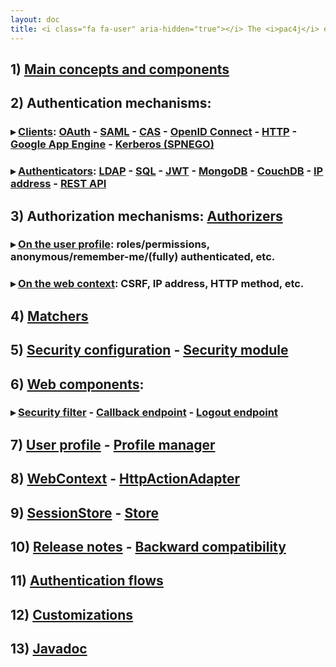 ```yaml
---
layout: doc
title: <i class="fa fa-user" aria-hidden="true"></i> The <i>pac4j</i> engine/core documentation&#58;
---
```


## 1) [Main concepts and components](main-concepts-and-components.html)

## 2) Authentication mechanisms:

### &#9656; [Clients](clients.html): [OAuth](clients/oauth.html) - [SAML](clients/saml.html) - [CAS](clients/cas.html) - [OpenID Connect](clients/openid-connect.html) - [HTTP](clients/http.html) - [Google App Engine](clients/google-app-engine.html) - [Kerberos (SPNEGO)](clients/kerberos.html)

### &#9656; [Authenticators](authenticators.html): [LDAP](authenticators/ldap.html) - [SQL](authenticators/sql.html) - [JWT](authenticators/jwt.html) - [MongoDB](authenticators/mongodb.html) - [CouchDB](authenticators/couchdb.html) - [IP address](authenticators/ip.html) - [REST API](authenticators/rest.html)

## 3) Authorization mechanisms: [Authorizers](authorizers.html)

### &#9656; [On the user profile](authorizers/profile-authorizers.html): roles/permissions, anonymous/remember-me/(fully) authenticated, etc.

### &#9656; [On the web context](authorizers/web-authorizers.html): CSRF, IP address, HTTP method, etc.

## 4) [Matchers](matchers.html)

## 5) [Security configuration](config.html) - [Security module](config-module.html)

## 6) [Web components](web-components.html):

### &#9656; [Security filter](security-filter.html) - [Callback endpoint](callback-endpoint.html) - [Logout endpoint](logout-endpoint.html)

## 7) [User profile](user-profile.html) - [Profile manager](profile-manager.html)

## 8) [WebContext](web-context.html) - [HttpActionAdapter](http-action-adapter.html)

## 9) [SessionStore](session-store.html) - [Store](store.html)

## 10) [Release notes](release-notes.html) - [Backward compatibility](backward-compatibility.html)

## 11) [Authentication flows](authentication-flows.html)

## 12) [Customizations](customizations.html)

## 13) [Javadoc](https://www.javadoc.io/doc/org.pac4j/pac4j-core/5.3.1/index.html)
